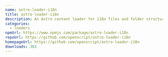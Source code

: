 ```yaml
---
name: astro-loader-i18n
title: astro-loader-i18n
description: An Astro content loader for i18n files and folder structures.
categories:
  - loaders
npmUrl: https://www.npmjs.com/package/astro-loader-i18n
repoUrl: https://github.com/openscript/astro-loader-i18n
homepageUrl: https://github.com/openscript/astro-loader-i18n
downloads: 383
---
```

